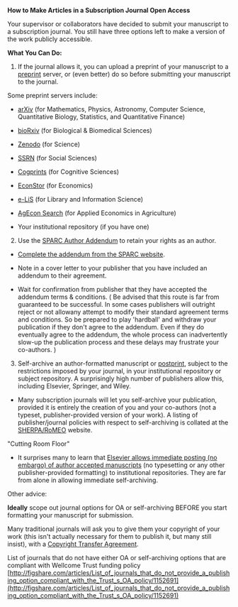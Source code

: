 **How to Make Articles in a Subscription Journal Open Access**

Your supervisor or collaborators have decided to submit your manuscript to a subscription journal. You still have three options left to make a version of the work publicly accessible.

**What You Can Do:**

1. If the journal allows it, you can upload a preprint of your manuscript to a [preprint](http://en.wikipedia.org/wiki/Preprint) server, or (even better) do so before submitting your manuscript to the journal. 

Some preprint servers include:

* [arXiv](http://arxiv.org/) (for Mathematics, Physics, Astronomy, Computer Science, Quantitative Biology, Statistics, and Quantitative Finance)

* [bioRxiv](http://biorxiv.org/) (for Biological & Biomedical Sciences)

* [Zenodo](https://zenodo.org/) (for Science)

* [SSRN](http://www.ssrn.com/) (for Social Sciences)

* [Cogprints](http://cogprints.org/) (for Cognitive Sciences)

* [EconStor](http://www.econstor.eu/) (for Economics)

* [e-LiS](http://eprints.rclis.org/) (for Library and Information Science)

* [AgEcon Search](http://ageconsearch.umn.edu/) (for Applied Economics in Agriculture)

* Your institutional repository (if you have one)

2. Use the [SPARC Author Addendum](http://www.sparc.arl.org/resources/authors/addendum) to retain your rights as an author.

* [Complete the addendum from the SPARC website](http://www.sparc.arl.org/resources/authors/addendum).

* Note in a cover letter to your publisher that you have included an addendum to their agreement.

* Wait for confirmation from publisher that they have accepted the addendum terms & conditions. ( Be advised that this route is far from guaranteed to be successful. In some cases publishers will outright reject or not allowany attempt to modify their standard agreement terms and conditions. So be prepared to play 'hardball' and withdraw your publication if they don't agree to the addendum. Even if they do eventually agree to the addendum, the whole process can inadvertently slow-up the publication process and these delays may frustrate your co-authors. )

3. Self-archive an author-formatted manuscript or [postprint](http://en.wikipedia.org/wiki/Postprint), subject to the restrictions imposed by your journal, in your institutional repository or subject repository. A surprisingly high number of publishers allow this, including Elsevier, Springer, and Wiley.

* Many subscription journals will let you self-archive your publication, provided it is entirely the creation of you and your co-authors (not a typeset, publisher-provided version of your work). A listing of publisher/journal policies with respect to self-archiving is collated at the [SHERPA/RoMEO](http://www.sherpa.ac.uk/romeo/) website. 

"Cutting Room Floor"

* It surprises many to learn that [Elsevier allows immediate posting (no embargo) of author accepted manuscripts](http://www.elsevier.com/about/open-access/open-access-policies/article-posting-policy#accepted-author-manuscript) (no typesetting or any other publisher-provided formatting) to institutional repositories. They are far from alone in allowing immediate self-archiving.

Other advice:

**Ideally** scope out journal options for OA or self-archiving BEFORE you start formatting your manuscript for submission.

Many traditional journals will ask you to give them your copyright of your work (this isn't actually necessary for them to publish it, but many still insist), with a [Copyright Transfer Agreement](http://en.wikipedia.org/wiki/Copyright_transfer_agreement).

List of journals that do not have either OA or self-archiving options that are compliant with Wellcome Trust funding policy [http://figshare.com/articles/List_of_journals_that_do_not_provide_a_publishing_option_compliant_with_the_Trust_s_OA_policy/1152691](http://figshare.com/articles/List_of_journals_that_do_not_provide_a_publishing_option_compliant_with_the_Trust_s_OA_policy/1152691)


